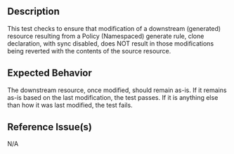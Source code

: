 ## Description

This test checks to ensure that modification of a downstream (generated) resource resulting from a Policy (Namespaced) generate rule, clone declaration, with sync disabled, does NOT result in those modifications being reverted with the contents of the source resource.

## Expected Behavior

The downstream resource, once modified, should remain as-is. If it remains as-is based on the last modification, the test passes. If it is anything else than how it was last modified, the test fails.

## Reference Issue(s)

N/A
